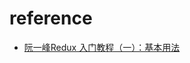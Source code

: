


# reference
* [阮一峰Redux 入门教程（一）：基本用法](http://www.ruanyifeng.com/blog/2016/09/redux_tutorial_part_one_basic_usages.html)